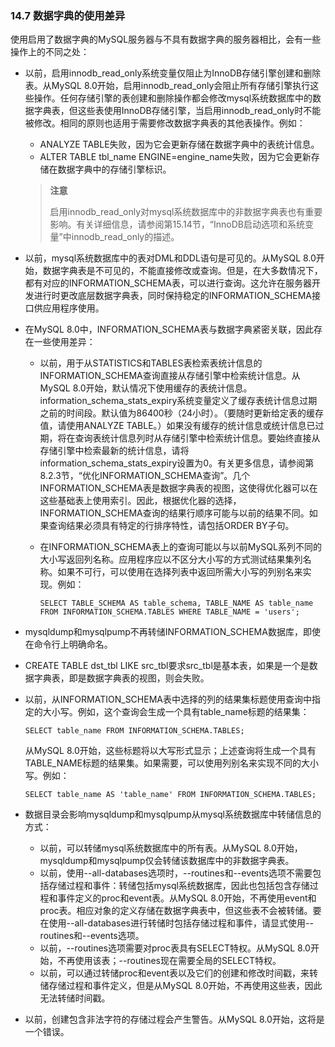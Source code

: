 ### 14.7 数据字典的使用差异

使用启用了数据字典的MySQL服务器与不具有数据字典的服务器相比，会有一些操作上的不同之处：

- 以前，启用innodb_read_only系统变量仅阻止为InnoDB存储引擎创建和删除表。从MySQL 8.0开始，启用innodb_read_only会阻止所有存储引擎执行这些操作。任何存储引擎的表创建和删除操作都会修改mysql系统数据库中的数据字典表，但这些表使用InnoDB存储引擎，当启用innodb_read_only时不能被修改。相同的原则也适用于需要修改数据字典表的其他表操作。例如：

  - ANALYZE TABLE失败，因为它会更新存储在数据字典中的表统计信息。
  - ALTER TABLE tbl_name ENGINE=engine_name失败，因为它会更新存储在数据字典中的存储引擎标识。

  > **注意**
  >
  > 启用innodb_read_only对mysql系统数据库中的非数据字典表也有重要影响。有关详细信息，请参阅第15.14节，“InnoDB启动选项和系统变量”中innodb_read_only的描述。

- 以前，mysql系统数据库中的表对DML和DDL语句是可见的。从MySQL 8.0开始，数据字典表是不可见的，不能直接修改或查询。但是，在大多数情况下，都有对应的INFORMATION_SCHEMA表，可以进行查询。这允许在服务器开发进行时更改底层数据字典表，同时保持稳定的INFORMATION_SCHEMA接口供应用程序使用。


- 在MySQL 8.0中，INFORMATION_SCHEMA表与数据字典紧密关联，因此存在一些使用差异：

  - 以前，用于从STATISTICS和TABLES表检索表统计信息的INFORMATION_SCHEMA查询直接从存储引擎中检索统计信息。从MySQL 8.0开始，默认情况下使用缓存的表统计信息。information_schema_stats_expiry系统变量定义了缓存表统计信息过期之前的时间段。默认值为86400秒（24小时）。（要随时更新给定表的缓存值，请使用ANALYZE TABLE。）如果没有缓存的统计信息或统计信息已过期，将在查询表统计信息列时从存储引擎中检索统计信息。要始终直接从存储引擎中检索最新的统计信息，请将information_schema_stats_expiry设置为0。有关更多信息，请参阅第8.2.3节，“优化INFORMATION_SCHEMA查询”。几个INFORMATION_SCHEMA表是数据字典表的视图，这使得优化器可以在这些基础表上使用索引。因此，根据优化器的选择，INFORMATION_SCHEMA查询的结果行顺序可能与以前的结果不同。如果查询结果必须具有特定的行排序特性，请包括ORDER BY子句。

  - 在INFORMATION_SCHEMA表上的查询可能以与以前MySQL系列不同的大小写返回列名称。应用程序应以不区分大小写的方式测试结果集列名称。如果不可行，可以使用在选择列表中返回所需大小写的列别名来实现。例如：

    ```mysql
    SELECT TABLE_SCHEMA AS table_schema, TABLE_NAME AS table_name
    FROM INFORMATION_SCHEMA.TABLES WHERE TABLE_NAME = 'users';
    ```

- mysqldump和mysqlpump不再转储INFORMATION_SCHEMA数据库，即使在命令行上明确命名。

- CREATE TABLE dst_tbl LIKE src_tbl要求src_tbl是基本表，如果是一个是数据字典表，即是数据字典表的视图，则会失败。

- 以前，从INFORMATION_SCHEMA表中选择的列的结果集标题使用查询中指定的大小写。例如，这个查询会生成一个具有table_name标题的结果集：

  ```mysql
  SELECT table_name FROM INFORMATION_SCHEMA.TABLES;
  ```

  从MySQL 8.0开始，这些标题将以大写形式显示；上述查询将生成一个具有TABLE_NAME标题的结果集。如果需要，可以使用列别名来实现不同的大小写。例如：

  ```mysql
  SELECT table_name AS 'table_name' FROM INFORMATION_SCHEMA.TABLES;
  ```

- 数据目录会影响mysqldump和mysqlpump从mysql系统数据库中转储信息的方式：
  - 以前，可以转储mysql系统数据库中的所有表。从MySQL 8.0开始，mysqldump和mysqlpump仅会转储该数据库中的非数据字典表。
  - 以前，使用--all-databases选项时，--routines和--events选项不需要包括存储过程和事件：转储包括mysql系统数据库，因此也包括包含存储过程和事件定义的proc和event表。从MySQL 8.0开始，不再使用event和proc表。相应对象的定义存储在数据字典表中，但这些表不会被转储。要在使用--all-databases进行转储时包括存储过程和事件，请显式使用--routines和--events选项。
  - 以前，--routines选项需要对proc表具有SELECT特权。从MySQL 8.0开始，不再使用该表；--routines现在需要全局的SELECT特权。
  - 以前，可以通过转储proc和event表以及它们的创建和修改时间戳，来转储存储过程和事件定义，但是从MySQL 8.0开始，不再使用这些表，因此无法转储时间戳。

- 以前，创建包含非法字符的存储过程会产生警告。从MySQL 8.0开始，这将是一个错误。